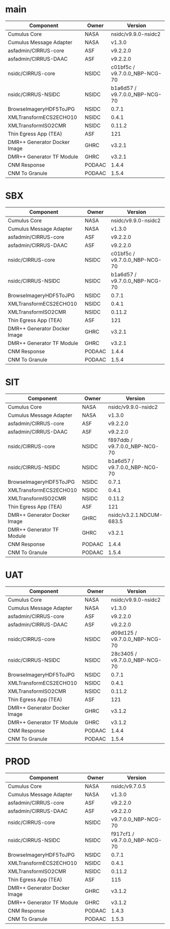 # main

| Component | Owner | Version |
| -- | -- | -- |
| Cumulus Core | NASA | nsidc/v9.9.0-nsidc2 |
| Cumulus Message Adapter | NASA | v1.3.0 |
| asfadmin/CIRRUS-core | ASF | v9.2.2.0 |
| asfadmin/CIRRUS-DAAC | ASF | v9.2.2.0 |
| nsidc/CIRRUS-core | NSIDC | c01bf5c / v9.7.0.0_NBP-NCG-70 |
| nsidc/CIRRUS-NSIDC | NSIDC | b1a6d57 / v9.7.0.0_NBP-NCG-70 |
| BrowseImageryHDF5ToJPG | NSIDC | 0.7.1 |
| XMLTransformECS2ECHO10 | NSIDC | 0.4.1 |
| XMLTransformISO2CMR | NSIDC | 0.11.2 |
| Thin Egress App (TEA) | ASF | 121 |
| DMR++ Generator Docker Image | GHRC | v3.2.1 |
| DMR++ Generator TF Module | GHRC | v3.2.1 |
| CNM Response | PODAAC | 1.4.4 |
| CNM To Granule | PODAAC | 1.5.4 |

# SBX

| Component | Owner | Version |
| -- | -- | -- |
| Cumulus Core | NASA | nsidc/v9.9.0-nsidc2 |
| Cumulus Message Adapter | NASA | v1.3.0 |
| asfadmin/CIRRUS-core | ASF | v9.2.2.0 |
| asfadmin/CIRRUS-DAAC | ASF | v9.2.2.0 |
| nsidc/CIRRUS-core | NSIDC | c01bf5c / v9.7.0.0_NBP-NCG-70 |
| nsidc/CIRRUS-NSIDC | NSIDC | b1a6d57 / v9.7.0.0_NBP-NCG-70 |
| BrowseImageryHDF5ToJPG | NSIDC | 0.7.1 |
| XMLTransformECS2ECHO10 | NSIDC | 0.4.1 |
| XMLTransformISO2CMR | NSIDC | 0.11.2 |
| Thin Egress App (TEA) | ASF | 121 |
| DMR++ Generator Docker Image | GHRC | v3.2.1 |
| DMR++ Generator TF Module | GHRC | v3.2.1 |
| CNM Response | PODAAC | 1.4.4 |
| CNM To Granule | PODAAC | 1.5.4 |

# SIT

| Component | Owner | Version |
| -- | -- | -- |
| Cumulus Core | NASA | nsidc/v9.9.0-nsidc2 |
| Cumulus Message Adapter | NASA | v1.3.0 |
| asfadmin/CIRRUS-core | ASF | v9.2.2.0 |
| asfadmin/CIRRUS-DAAC | ASF | v9.2.2.0 |
| nsidc/CIRRUS-core | NSIDC | f897ddb / v9.7.0.0_NBP-NCG-70 |
| nsidc/CIRRUS-NSIDC | NSIDC | b1a6d57 / v9.7.0.0_NBP-NCG-70 |
| BrowseImageryHDF5ToJPG | NSIDC | 0.7.1 |
| XMLTransformECS2ECHO10 | NSIDC | 0.4.1 |
| XMLTransformISO2CMR | NSIDC | 0.11.2 |
| Thin Egress App (TEA) | ASF | 121 |
| DMR++ Generator Docker Image | GHRC | nsidc/v3.2.1.NDCUM-683.5 |
| DMR++ Generator TF Module | GHRC | v3.2.1 |
| CNM Response | PODAAC | 1.4.4 |
| CNM To Granule | PODAAC | 1.5.4 |

# UAT

| Component | Owner | Version |
| -- | -- | -- |
| Cumulus Core | NASA | nsidc/v9.9.0-nsidc2 |
| Cumulus Message Adapter | NASA | v1.3.0 |
| asfadmin/CIRRUS-core | ASF | v9.2.2.0 |
| asfadmin/CIRRUS-DAAC | ASF | v9.2.2.0 |
| nsidc/CIRRUS-core | NSIDC | d09d125 / v9.7.0.0_NBP-NCG-70 |
| nsidc/CIRRUS-NSIDC | NSIDC | 28c3405 / v9.7.0.0_NBP-NCG-70 |
| BrowseImageryHDF5ToJPG | NSIDC | 0.7.1 |
| XMLTransformECS2ECHO10 | NSIDC | 0.4.1 |
| XMLTransformISO2CMR | NSIDC | 0.11.2 |
| Thin Egress App (TEA) | ASF | 121 |
| DMR++ Generator Docker Image | GHRC | v3.1.2 |
| DMR++ Generator TF Module | GHRC | v3.1.2 |
| CNM Response | PODAAC | 1.4.4 |
| CNM To Granule | PODAAC | 1.5.4 |

# PROD

| Component | Owner | Version |
| -- | -- | -- |
| Cumulus Core | NASA | nsidc/v9.7.0.5 |
| Cumulus Message Adapter | NASA | v1.3.0 |
| asfadmin/CIRRUS-core | ASF | v9.2.2.0 |
| asfadmin/CIRRUS-DAAC | ASF | v9.2.2.0 |
| nsidc/CIRRUS-core | NSIDC | v9.7.0.0_NBP-NCG-70 |
| nsidc/CIRRUS-NSIDC | NSIDC | f917cf1 / v9.7.0.0_NBP-NCG-70 |
| BrowseImageryHDF5ToJPG | NSIDC | 0.7.1 |
| XMLTransformECS2ECHO10 | NSIDC | 0.4.1 |
| XMLTransformISO2CMR | NSIDC | 0.11.2 |
| Thin Egress App (TEA) | ASF | 115 |
| DMR++ Generator Docker Image | GHRC | v3.1.2 |
| DMR++ Generator TF Module | GHRC | v3.1.2 |
| CNM Response | PODAAC | 1.4.3 |
| CNM To Granule | PODAAC | 1.5.3 |